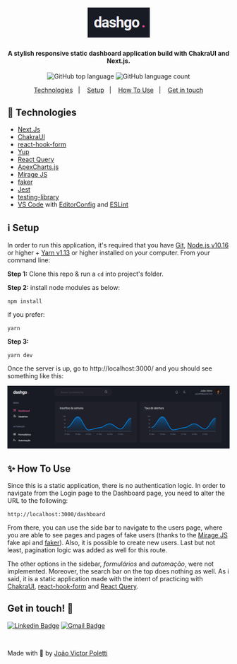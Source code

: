 <h1 align="center">
    <img alt="to-do" src="public/dashgo-logo.png" />
</h1>

<h4 align="center">
  A stylish responsive static dashboard application build with ChakraUI and Next.js.
</h4>
<p align="center">
  <img alt="GitHub top language" src="https://img.shields.io/github/languages/top/joao96/dashgo-chakraUI?style=flat-square">

  <img alt="GitHub language count" src="https://img.shields.io/github/languages/count/joao96/dashgo-chakraUI?style=flat-square">
<!--   <img alt="License" src="https://img.shields.io/github/license/joao96/dashgo-chakraUI?style=flat-square"> -->
</p>

<p align="center">
  <a href="#checkered_flag-technologies">Technologies</a>&nbsp;&nbsp;&nbsp;|&nbsp;&nbsp;&nbsp;
  <a href="#information_source-setup">Setup</a>&nbsp;&nbsp;&nbsp;|&nbsp;&nbsp;&nbsp;
  <a href="#sparkles-how-to-use">How To Use</a>&nbsp;&nbsp;&nbsp;|&nbsp;&nbsp;&nbsp;
<!--   <a href="#page_facing_up-license">License</a>&nbsp;&nbsp;&nbsp;|&nbsp;&nbsp;&nbsp; -->
  <a href="#get-in-touch-monocle_face">Get in touch</a>
</p>

## :checkered_flag: Technologies

- [Next.Js](https://nextjs.org/)
- [ChakraUI](https://chakra-ui.com/)
- [react-hook-form](https://react-hook-form.com/get-started)
- [Yup](https://github.com/jquense/yup)
- [React Query](https://react-query.tanstack.com/overview)
- [ApexCharts.js](https://apexcharts.com/)
- [Mirage JS](https://miragejs.com/)
- [faker](https://github.com/marak/Faker.js/)
- [Jest](https://jestjs.io/)
- [testing-library](https://testing-library.com/)
- [VS Code][vc] with [EditorConfig][vceditconfig] and [ESLint][vceslint]

## :information_source: Setup

In order to run this application, it's required that you have [Git](https://git-scm.com), [Node.js v10.16][nodejs] or higher + [Yarn v1.13][yarn] or higher installed on your computer. From your command line:

**Step 1:** Clone this repo & run a `cd` into project's folder.

**Step 2:** install node modules as below:

```
npm install
```

if you prefer:

```
yarn
```

**Step 3:**

```
yarn dev
```

Once the server is up, go to http://localhost:3000/ and you should see something like this:

<p align="center">
  <img src="public/dashgo-dashboard.png" alt="Initial page">
</p>

<!-- ## :page_facing_up: License

<a href="https://github.com/joao96/the-simplest-todo/blob/main/LICENSE">
    <img alt="License" src="https://img.shields.io/github/license/joao96/the-simplest-todo?style=flat-square">
</a>

<br />

This project is licensed under the MIT. -->

## :sparkles: How To Use

Since this is a static application, there is no authentication logic. In order to navigate from the Login page to the Dashboard page, you need to alter the URL to the following: 

```
http://localhost:3000/dashboard
```
From there, you can use the side bar to navigate to the users page, where you are able to see pages and pages of fake users (thanks to the [Mirage JS](https://miragejs.com/) fake api and [faker](https://github.com/marak/Faker.js/)). Also, it is possible to create new users. Last but not least, pagination logic was added as well for this route.

The other options in the sidebar, *formulários* and *automação*, were not implemented. Moreover, the search bar on the top does nothing as well. As i said, it is a static application made with the intent of practicing with [ChakraUI](https://chakra-ui.com/), [react-hook-form](https://react-hook-form.com/get-started) and [React Query](https://react-query.tanstack.com/overview).

## Get in touch! :monocle_face:

[![Linkedin Badge](https://img.shields.io/badge/-João%20Victor%20Poletti-0e76a8?style=flat-square&logo=Linkedin&logoColor=white&link=https://www.linkedin.com/in/jvpoletti/)](https://www.linkedin.com/in/jvpoletti/)
[![Gmail Badge](https://img.shields.io/badge/-jvpoletti@gmail.com-ff512f?style=flat-square&logo=Gmail&logoColor=white&link=mailto:jvpoletti@gmail.com)](mailto:jvpoletti@gmail.com)

<br />

Made with :green_heart: by [João Victor Poletti](https://github.com/joao96)

[nodejs]: https://nodejs.org/
[yarn]: https://yarnpkg.com/
[vc]: https://code.visualstudio.com/
[vceditconfig]: https://marketplace.visualstudio.com/items?itemName=EditorConfig.EditorConfig
[vceslint]: https://marketplace.visualstudio.com/items?itemName=dbaeumer.vscode-eslint
